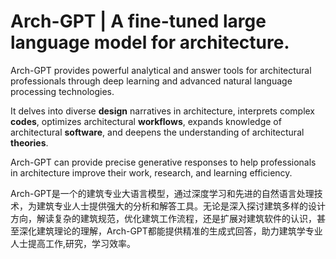 # Arch-GPT | A fine-tuned large language model for architecture.
Arch-GPT provides powerful analytical and answer tools for architectural professionals through deep learning and advanced natural language processing technologies. 

It delves into diverse **design** narratives in architecture, interprets complex **codes**, optimizes architectural **workflows**, expands knowledge of architectural **software**, and deepens the understanding of architectural **theories**.

Arch-GPT can provide precise generative responses to help professionals in architecture improve their work, research, and learning efficiency.


Arch-GPT是一个的建筑专业大语言模型，通过深度学习和先进的自然语言处理技术，为建筑专业人士提供强大的分析和解答工具。无论是深入探讨建筑多样的设计方向，解读复杂的建筑规范，优化建筑工作流程，还是扩展对建筑软件的认识，甚至深化建筑理论的理解，Arch-GPT都能提供精准的生成式回答，助力建筑学专业人士提高工作,研究，学习效率。
